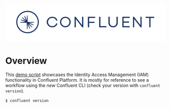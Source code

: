 ![image](../../images/confluent-logo-300-2.png)

# Overview

This [demo script](iam.sh) showcases the Identity Access Management (IAM) functionality in Confluent Platform. It is mostly for reference to see a workflow using the *new* Confluent CLI (check your version with `confluent version`).

```bash
$ confluent version
```
